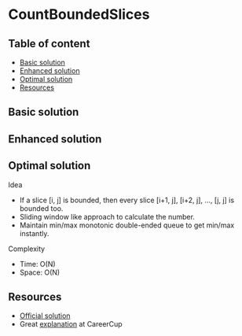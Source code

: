 # CountBoundedSlices <!-- omit in toc -->

## Table of content <!-- omit in toc -->
- [Basic solution](#basic-solution)
- [Enhanced solution](#enhanced-solution)
- [Optimal solution](#optimal-solution)
- [Resources](#resources)


## Basic solution

## Enhanced solution

## Optimal solution

Idea
- If a slice [i, j] is bounded, then every slice [i+1, j], [i+2, j], ..., [j, j] is bounded too.
- Sliding window like approach to calculate the number.
- Maintain min/max monotonic double-ended queue to get min/max instantly.

Complexity
- Time: O(N)
- Space: O(N)

## Resources

- [Official solution](./resources/solution-count-bounded-slices.pdf)
- Great [explanation](https://www.careercup.com/question?id=5090693043191808) at CareerCup
